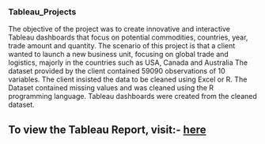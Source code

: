 ### Tableau_Projects


The objective of the project was to create innovative and interactive Tableau dashboards that focus on potential commodities, countries, year, trade amount and quantity. The scenario of this project is that a client wanted to launch a new business unit, focusing on global trade and logistics, majorly in the countries such as USA, Canada and Australia The dataset provided by the client contained 59090 observations of 10 variables. The client insisted the data to be cleaned using Excel or R. The Dataset contained missing values and was cleaned using the R programming language. Tableau dashboards were created from the cleaned dataset.

## **To view the Tableau Report, visit:-** [here](https://public.tableau.com/app/profile/deepak.kaushik/viz/GlobalTradeAnalysisAmazon/Sheet11)
